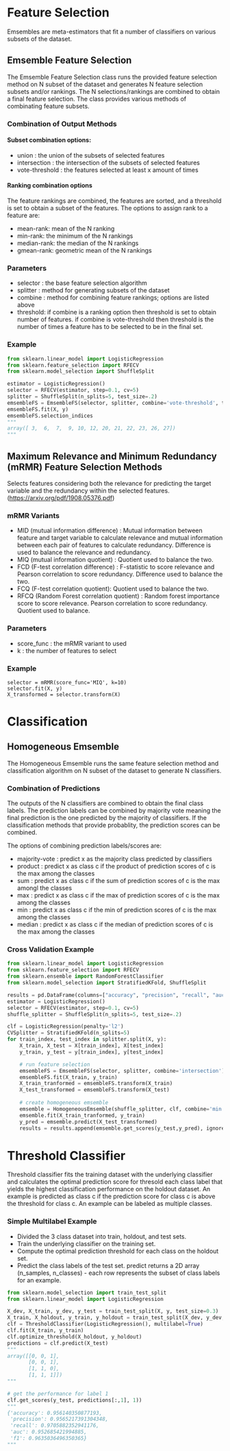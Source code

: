 # Feature Selection
Emsembles are meta-estimators that fit a number of classifiers on various subsets of the dataset. 

## Emsemble Feature Selection
The Emsemble Feature Selection class runs the provided feature selection method on N subset of the dataset 
and generates N feature selection subsets and/or rankings. 
The N selections/rankings are combined to obtain a final feature selection. 
The class provides various methods of combinating feature subsets.

### Combination of Output Methods
#### Subset combination options: 
- union : the union of the subsets of selected features 
- intersection : the intersection of the subsets of selected features 
- vote-threshold : the features selected at least x amount of times

#### Ranking combination options
The feature rankings are combined, the features are sorted, and a threshold is set to obtain a subset of the features. 
The options to assign rank to a feature are:
- mean-rank: mean of the N ranking 
- min-rank: the minimum of the N rankings
- median-rank: the median of the N rankings 
- gmean-rank: geometric mean of the N rankings

### Parameters
- selector : the base feature selection algorithm
- splitter : method for generating subsets of the dataset 
- combine : method for combining feature rankings; options are listed above 
- threshold: if combine is a ranking option then threshold is set to obtain number of features. 
if combine is vote-threshold then threshold is the number of times a feature has to be selected to be in the final set. 

### Example
```python
from sklearn.linear_model import LogisticRegression
from sklearn.feature_selection import RFECV
from sklearn.model_selection import ShuffleSplit

estimator = LogisticRegression()
selector = RFECV(estimator, step=0.1, cv=5)
splitter = ShuffleSplit(n_splits=5, test_size=.2)
emsembleFS = EmsembleFS(selector, splitter, combine='vote-threshold', threshold=4)
emsembleFS.fit(X, y)
emsembleFS.selection_indices
"""
array([ 3,  6,  7,  9, 10, 12, 20, 21, 22, 23, 26, 27])
"""
```
## Maximum Relevance and Minimum Redundancy (mRMR) Feature Selection Methods
Selects features considering both the relevance for predicting the target variable and the redundancy within the selected features. (https://arxiv.org/pdf/1908.05376.pdf)
### mRMR Variants
- MID (mutual information difference) :  Mutual information between feature and target variable to calculate relevance and mutual information between each pair of features to calculate redundancy. Difference is used to balance the relevance and redundancy.
- MIQ (mutual information quotient) :  Quotient used to balance the two.
- FCD (F-test correlation difference) : F-statistic to score relevance and Pearson correlation to score redundancy. Difference used to balance the two.
- FCQ (F-test correlation quotient): Quotient used to balance the two.
- RFCQ (Random Forest correlation quotient) : Random forest importance score to score relevance. Pearson correlation to score redundancy. Quotient used to balance. 

### Parameters
- score_func : the mRMR variant to used
- k : the number of features to select

### Example
```
selector = mRMR(score_func='MIQ', k=10)
selector.fit(X, y)
X_transformed = selector.transform(X)
```

# Classification
## Homogeneous Emsemble
The Homogeneous Emsemble runs the same feature selection method and classification algorithm on N subset of the dataset to generate N classifiers.

### Combination of Predictions
The outputs of the N classifiers are combined to obtain the final class labels. The prediction labels can be combined by majority vote meaning the final prediction is the one predicted by the majority of classifiers. If the classification methods that provide probablity, the prediction scores can be combined. 

The options of combining prediction labels/scores are:
- majority-vote : predict x as the majority class predicted by classifiers  
- product : predict x as class c if the product of prediction scores of c is the max among the classes
- sum : predict x as class c if the sum of prediction scores of c is the max amongl the classes
- max : predict x as class c if the max of prediction scores of c is the max among the classes
- min : predict x as class c if the min of prediction scores of c is the max among the classes
- median : predict x as class c if the median of prediction scores of c is the max among the classes

### Cross Validation Example
```python
from sklearn.linear_model import LogisticRegression
from sklearn.feature_selection import RFECV
from sklearn.ensemble import RandomForestClassifier
from sklearn.model_selection import StratifiedKFold, ShuffleSplit

results = pd.DataFrame(columns=["accuracy", "precision", "recall", "auc", "f1"])
estimator = LogisticRegression()
selector = RFECV(estimator, step=0.1, cv=5)
shuffle_splitter = ShuffleSplit(n_splits=5, test_size=.2)

clf = LogisticRegression(penalty='l2')
CVSplitter = StratifiedKFold(n_splits=5)
for train_index, test_index in splitter.split(X, y):
    X_train, X_test = X[train_index], X[test_index]
    y_train, y_test = y[train_index], y[test_index]

    # run feature selection
    emsembleFS = EmsembleFS(selector, splitter, combine='intersection')
    emsembleFS.fit(X_train, y_train)
    X_train_tranformed = emsembleFS.transform(X_train)
    X_test_transformed = emsembleFS.transform(X_test)
    
    # create homogeneous emsemble
    emsemble = HomogeneousEmsemble(shuffle_splitter, clf, combine='min')
    emsemble.fit(X_train_tranformed, y_train)
    y_pred = emsemble.predict(X_test_transformed)
    results = results.append(emsemble.get_scores(y_test,y_pred), ignore_index=True)
```

# Threshold Classifier
Threshold classifier fits the training dataset with the underlying classifier and calculates the optimal prediction score for thresold each class label that yields the highest classification performance on the holdout dataset. An example is predicted as class c if the prediction score for class c is above the threshold for class c. An example can be labeled as multiple classes.

### Simple Multilabel Example
- Divided the 3 class dataset into train, holdout, and test sets. 
- Train the underlying classifier on the training set. 
- Compute the optimal prediction threshold for each class on the holdout set. 
- Predict the class labels of the test set. predict returns a 2D array (n_samples, n_classes) - each row represents the subset of class labels for an example. 

```python
from sklearn.model_selection import train_test_split
from sklearn.linear_model import LogisticRegression

X_dev, X_train, y_dev, y_test = train_test_split(X, y, test_size=0.3)
X_train, X_holdout, y_train, y_holdout = train_test_split(X_dev, y_dev, test_size=0.2)
clf = ThresholdClassifier(LogisticRegression(), multilabel=True)
clf.fit(X_train, y_train)
clf.optimize_threshold(X_holdout, y_holdout)
predictions = clf.predict(X_test)
"""
array([[0, 0, 1],
       [0, 0, 1],
       [1, 1, 0],
       [1, 1, 1]])
"""

# get the performance for label 1
clf.get_scores(y_test, predictions[:,1], 1))
"""
{'accuracy': 0.956140350877193, 
 'precision': 0.9565217391304348, 
 'recall': 0.9705882352941176, 
 'auc': 0.952685421994885, 
 'f1': 0.9635036496350365}
"""
```